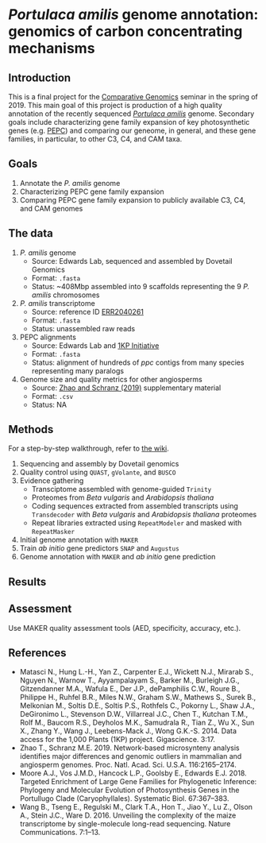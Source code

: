 # _Portulaca amilis_ genome annotation: genomics of carbon concentrating mechanisms

## Introduction

This is a final project for the [Comparative Genomics](https://github.com/Yale-EEB723/syllabus) seminar in the spring of 2019. This main goal of this project is production of a high quality annotation of the recently sequenced [_Portulaca amilis_](https://en.wikipedia.org/wiki/Portulaca_amilis) genome. Secondary goals include characterizing gene family expansion of key photosynthetic genes (e.g. [PEPC](http://pfam.xfam.org/family/PEPcase#wpContent0)) and comparing our geneome, in general, and these gene families, in particular, to other C3, C4, and CAM taxa.

## Goals

1. Annotate the _P. amilis_ genome
2. Characterizing PEPC gene family expansion
3. Comparing PEPC gene family expansion to publicly available C3, C4, and CAM genomes

## The data

1. _P. amilis_ genome
    - Source: Edwards Lab, sequenced and assembled by Dovetail Genomics
    - Format: `.fasta`
    - Status: ~408Mbp assembled into 9 scaffolds representing the 9 _P. amilis_ chromosomes
2. _P. amilis_ transcriptome
    - Source: reference ID [ERR2040261](https://www.ncbi.nlm.nih.gov/sra/ERR2040261)
    - Format: `.fasta`
    - Status: unassembled raw reads
3. PEPC alignments
    - Source: Edwards Lab and [1KP Initiative](https://sites.google.com/a/ualberta.ca/onekp/)
    - Format: `.fasta`
    - Status: alignment of hundreds of _ppc_ contigs from many species representing many paralogs
4. Genome size and quality metrics for other angiosperms
   - Source: [Zhao and Schranz (2019)](https://www.pnas.org/content/116/6/2165) supplementary material
   - Format: `.csv`
   - Status: NA

## Methods

For a step-by-step walkthrough, refer to [the wiki](https://github.com/isgilman/finalproject/wiki/Step-by-step-genome-annotation-for-Portulaca-amilis). 

1. Sequencing and assembly by Dovetail genomics
2. Quality control using `QUAST`, `gVolante`, and `BUSCO`
3. Evidence gathering
    * Transciptome assembled with genome-guided `Trinity`
    * Proteomes from _Beta vulgaris_ and _Arabidopsis thaliana_
    * Coding sequences extracted from assembled transcripts using `Transdecoder` with _Beta vulgaris_ and _Arabidopsis thaliana_ proteomes
    * Repeat libraries extracted using `RepeatModeler` and masked with `RepeatMasker`
5. Initial genome annotation with `MAKER`
6. Train _ab initio_ gene predictors `SNAP` and `Augustus`
7. Genome annotation with `MAKER` and _ab initio_ gene prediction
 
## Results


## Assessment

Use MAKER quality assessment tools (AED, specificity, accuracy, etc.).

## References
- Matasci N., Hung L.-H., Yan Z., Carpenter E.J., Wickett N.J., Mirarab S., Nguyen N., Warnow T., Ayyampalayam S., Barker M., Burleigh J.G., Gitzendanner M.A., Wafula E., Der J.P., dePamphilis C.W., Roure B., Philippe H., Ruhfel B.R., Miles N.W., Graham S.W., Mathews S., Surek B., Melkonian M., Soltis D.E., Soltis P.S., Rothfels C., Pokorny L., Shaw J.A., DeGironimo L., Stevenson D.W., Villarreal J.C., Chen T., Kutchan T.M., Rolf M., Baucom R.S., Deyholos M.K., Samudrala R., Tian Z., Wu X., Sun X., Zhang Y., Wang J., Leebens-Mack J., Wong G.K.-S. 2014. Data access for the 1,000 Plants (1KP) project. Gigascience. 3:17.
- Zhao T., Schranz M.E. 2019. Network-based microsynteny analysis identifies major differences and genomic outliers in mammalian and angiosperm genomes. Proc. Natl. Acad. Sci. U.S.A. 116:2165–2174.
- Moore A.J., Vos J.M.D., Hancock L.P., Goolsby E., Edwards E.J. 2018. Targeted Enrichment of Large Gene Families for Phylogenetic Inference: Phylogeny and Molecular Evolution of Photosynthesis Genes in the Portullugo Clade (Caryophyllales). Systematic Biol. 67:367–383.
- Wang B., Tseng E., Regulski M., Clark T.A., Hon T., Jiao Y., Lu Z., Olson A., Stein J.C., Ware D. 2016. Unveiling the complexity of the maize transcriptome by single-molecule long-read sequencing. Nature Communications. 7:1–13.
